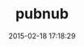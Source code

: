 ---
layout: post
title:  "pubnub"
repo:   "pubnub/ruby"
date:   2015-02-18 17:18:29
gemurl: http://github.com/pubnub/ruby
---